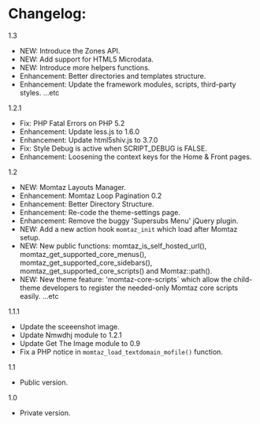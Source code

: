 
Changelog:
================

1.3
  - NEW: Introduce the Zones API.
  - NEW: Add support for HTML5 Microdata. 
  - NEW: Introduce more helpers functions.
  - Enhancement: Better directories and templates structure.
  - Enhancement: Update the framework modules, scripts, third-party styles.
    ...etc

1.2.1
  - Fix: PHP Fatal Errors on PHP 5.2
  - Enhancement: Update less.js to 1.6.0
  - Enhancement: Update html5shiv.js to 3.7.0
  - Fix: Style Debug is active when SCRIPT_DEBUG is FALSE.
  - Enhancement: Loosening the context keys for the Home & Front pages.

1.2
  - NEW: Momtaz Layouts Manager.
  - Enhancement: Momtaz Loop Pagination 0.2
  - Enhancement: Better Directory Structure.
  - Enhancement: Re-code the theme-settings page.
  - Enhancement: Remove the buggy 'Supersubs Menu' jQuery plugin.
  - NEW: Add a new action hook `momtaz_init` which load after Momtaz setup.
  - NEW: New public functions: momtaz_is_self_hosted_url(), momtaz_get_supported_core_menus(), momtaz_get_supported_core_sidebars(), momtaz_get_supported_core_scripts() and Momtaz::path().
  - NEW: New theme feature: 'momtaz-core-scripts` which allow the child-theme developers to register the needed-only Momtaz core scripts easily.
...etc

1.1.1
  - Update the sceeenshot image.
  - Update Nmwdhj module to 1.2.1
  - Update Get The Image module to 0.9
  - Fix a PHP notice in `momtaz_load_textdomain_mofile()` function.

1.1
  - Public version.

1.0
  - Private version.

